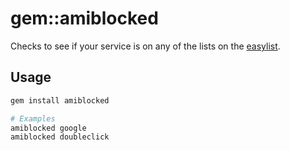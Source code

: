 # gem::amiblocked

Checks to see if your service is on any of the lists on the [easylist](https://easylist.adblockplus.org/en/).

## Usage

```ruby
gem install amiblocked

# Examples
amiblocked google
amiblocked doubleclick
```